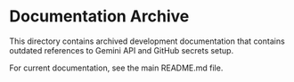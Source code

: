 # Documentation Archive

This directory contains archived development documentation that contains outdated references to Gemini API and GitHub secrets setup.

For current documentation, see the main README.md file.
